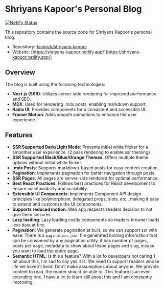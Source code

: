 # Shriyans Kapoor's Personal Blog

[![Netlify Status](https://api.netlify.com/api/v1/badges/55205328-9705-4a25-a7bf-ed133859b9a0/deploy-status)](https://app.netlify.com/sites/shriyans-kapoor/deploys)

This repository contains the source code for Shriyans Kapoor's personal blog.

- Repository: [facinick/shriyans-kapoor](https://github.com/facinick/shriyans-kapoor.git)
- Website: [https://shriyans-kapoor.netlify.app/](https://shriyans-kapoor.netlify.app/)

## Overview

The blog is built using the following technologies:

- **Next.js (SSR)**: Utilizes server-side rendering for improved performance and SEO.
- **MDX**: Used for rendering .mdx posts, enabling markdown support.
- **Radix UI**: Provides components for a consistent and accessible UI.
- **Framer Motion**: Adds smooth animations to enhance the user experience.

## Features

- **SSR Supported Dark/Light Mode**: Prevents initial white flicker for a smoother user experience. (2 pass rendering to enable ssr theming)
- **SSR Supported Black/Blue/Orange Themes**: Offers multiple theme options without initial white flicker.
- **.mdx Posts**: Supports markdown-based posts for easy content creation.
- **Pagination**: Implements pagination for better navigation through posts.
- **SSR Pages**: All pages are server-side rendered for optimal performance.
- **Best React Practices**: Follows best practices for React development to ensure maintainability and scalability.
- **Extensible UI Components**: Implements Component API design principles like polymorphism, delegated props, slots, etc., making it easy to extend and customize the UI components.
- **Supports reduced motion**: Web app respects readers decision to not give them seizures.
- **Lazy loading**: Lazy loading costly components so readers browser loads less data at first.
- **Pagination**: We generate pagination at built, so we can support ssr with ease. There is a `pagination.json` file generated holding information that can be consumed by any pagination utility, it has number pf pages, posts per page, metadata to show about thsoe pages and slug, incase you want to load the entire page.
- **Semantic HTML**: Is this a feature? With a lot fo developers not caring 1 bit about this, I'm sad to say yes it is. We need to support readers whose life we haven't lived. Don't make assumptions about anyone. We provide content to read, the reader should be able to. This feature is an ever extending one, I have a lot to learn still about this and I am constantly improving.